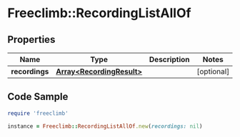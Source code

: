 # Freeclimb::RecordingListAllOf

## Properties

Name | Type | Description | Notes
------------ | ------------- | ------------- | -------------
**recordings** | [**Array&lt;RecordingResult&gt;**](RecordingResult.md) |  | [optional] 

## Code Sample

```ruby
require 'freeclimb'

instance = Freeclimb::RecordingListAllOf.new(recordings: nil)
```



